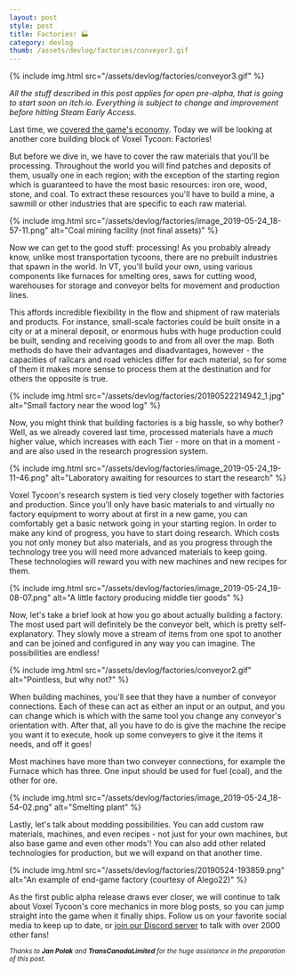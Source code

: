 ```yaml
---
layout: post
style: post
title: Factories! 🏭
category: devlog
thumb: /assets/devlog/factories/conveyor3.gif
---
```


{% include img.html src="/assets/devlog/factories/conveyor3.gif" %}

*All the stuff described in this post applies for open pre-alpha, that is going to start soon on itch.io. Everything is subject to change and improvement before hitting Steam Early Access.*

Last time, we [covered the game's economy](/devlog/economy). Today we will be looking at another core building block of Voxel Tycoon: Factories!

But before we dive in, we have to cover the raw materials that you'll be processing. Throughout the world you will find patches and deposits of them, usually one in each region; with the exception of the starting region which is guaranteed to have the most basic resources: iron ore, wood, stone, and coal. To extract these resources you'll have to build a mine, a sawmill or other industries that are specific to each raw material.

{% include img.html src="/assets/devlog/factories/image_2019-05-24_18-57-11.png" alt="Coal mining facility (not final assets)" %}

Now we can get to the good stuff: processing! As you probably already know, unlike most transportation tycoons, there are no prebuilt industries that spawn in the world. In VT, you'll build your own, using various components like furnaces for smelting ores, saws for cutting wood, warehouses for storage and conveyor belts for movement and production lines.

This affords incredible flexibility in the flow and shipment of raw materials and products. For instance, small-scale factories could be built onsite in a city or at a mineral deposit, or enormous hubs with huge production could be built, sending and receiving goods to and from all over the map. Both methods do have their advantages and disadvantages, however - the capacities of railcars and road vehicles differ for each material, so for some of them it makes more sense to process them at the destination and for others the opposite is true.

{% include img.html src="/assets/devlog/factories/20190522214942_1.jpg" alt="Small factory near the wood log" %}

Now, you might think that building factories is a big hassle, so why bother? Well, as we already covered last time, processed materials have a *much* higher value, which increases with each Tier - more on that in a moment - and are also used in the research progression system.

{% include img.html src="/assets/devlog/factories/image_2019-05-24_19-11-46.png" alt="Laboratory awaiting for resources to start the research" %}

Voxel Tycoon's research system is tied very closely together with factories and production. Since you'll only have basic materials to and virtually no factory equipment to worry about at first in a new game, you can comfortably get a basic network going in your starting region. In order to make any kind of progress, you have to start doing research. Which costs you not only money but also materials, and as you progress through the technology tree you will need more advanced materials to keep going. These technologies will reward you with new machines and new recipes for them.

{% include img.html src="/assets/devlog/factories/image_2019-05-24_19-08-07.png" alt="A little factory producing middle tier goods" %}

Now, let's take a brief look at how you go about actually building a factory. The most used part will definitely be the conveyor belt, which is pretty self-explanatory. They slowly move a stream of items from one spot to another and can be joined and configured in any way you can imagine. The possibilities are endless!

{% include img.html src="/assets/devlog/factories/conveyor2.gif" alt="Pointless, but why not?" %}

When building machines, you'll see that they have a number of conveyor connections. Each of these can act as either an input or an output, and you can change which is which with the same tool you change any conveyor's orientation with. After that, all you have to do is give the machine the recipe you want it to execute, hook up some conveyers to give it the items it needs, and off it goes!

Most machines have more than two conveyer connections, for example the Furnace which has three. One input should be used for fuel (coal), and the other for ore.

{% include img.html src="/assets/devlog/factories/image_2019-05-24_18-54-02.png" alt="Smelting plant" %}

Lastly, let's talk about modding possibilities. You can add custom raw materials, machines, and even recipes - not just for your own machines, but also base game and even other mods'! You can also add other related technologies for production, but we will expand on that another time.

{% include img.html src="/assets/devlog/factories/20190524-193859.png" alt="An example of end-game factory (courtesy of Alego22)" %}

As the first public alpha release draws ever closer, we will continue to talk about Voxel Tycoon's core mechanics in more blog posts, so you can jump straight into the game when it finally ships. Follow us on your favorite social media to keep up to date, or [join our Discord server](http://discord.gg/64KPWd5) to talk with over 2000 other fans!

<small><em>Thanks to <b>Jan Polak</b> and <b>TransCanadaLimited</b> for the huge assistance in the preparation of this post.</em></small>